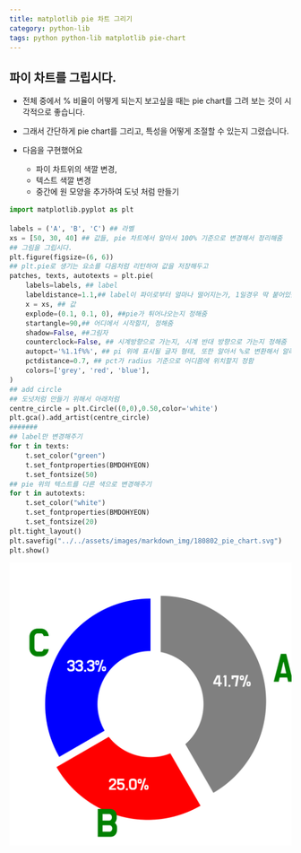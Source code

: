 ```yaml
---
title: matplotlib pie 차트 그리기 
category: python-lib
tags: python python-lib matplotlib pie-chart
---
```


## 파이 차트를 그립시다. 

- 전체 중에서 % 비율이 어떻게 되는지 보고싶을 때는 pie chart를 그려 보는 것이 시각적으로 좋습니다. 
- 그래서 간단하게 pie chart를 그리고, 특성을 어떻게 조절할 수 있는지 그렸습니다. 

- 다음을 구현했어요
    - 파이 차트위의 색깔 변경, 
    - 텍스트 색깔 변경
    - 중간에 원 모양을 추가하여 도넛 처럼 만들기  

```python
import matplotlib.pyplot as plt

labels = ('A', 'B', 'C') ## 라벨
xs = [50, 30, 40] ## 값들, pie 차트에서 알아서 100% 기준으로 변경해서 정리해줌 
## 그림을 그립시다. 
plt.figure(figsize=(6, 6))
## plt.pie로 생기는 요소를 다음처럼 리턴하여 값을 저장해두고 
patches, texts, autotexts = plt.pie(
    labels=labels, ## label 
    labeldistance=1.1,## label이 파이로부터 얼마나 떨어지는가, 1일경우 딱 붙어있음. 
    x = xs, ## 값
    explode=(0.1, 0.1, 0), ##pie가 튀어나오는지 정해줌  
    startangle=90,## 어디에서 시작할지, 정해줌  
    shadow=False, ##그림자 
    counterclock=False, ## 시계방향으로 가는지, 시계 반대 방향으로 가는지 정해줌 
    autopct='%1.1f%%', ## pi 위에 표시될 글자 형태, 또한 알아서 %로 변환해서 알려줌 
    pctdistance=0.7, ## pct가 radius 기준으로 어디쯤에 위치할지 정함 
    colors=['grey', 'red', 'blue'],
)
## add circle 
## 도넛처럼 만들기 위해서 아래처럼 
centre_circle = plt.Circle((0,0),0.50,color='white')
plt.gca().add_artist(centre_circle)
#######
## label만 변경해주기 
for t in texts:
    t.set_color("green")
    t.set_fontproperties(BMDOHYEON)
    t.set_fontsize(50)
## pie 위의 텍스트를 다른 색으로 변경해주기 
for t in autotexts:
    t.set_color("white")
    t.set_fontproperties(BMDOHYEON)
    t.set_fontsize(20)
plt.tight_layout()
plt.savefig("../../assets/images/markdown_img/180802_pie_chart.svg")
plt.show()
```

![](/assets/images/markdown_img/180802_pie_chart.svg)